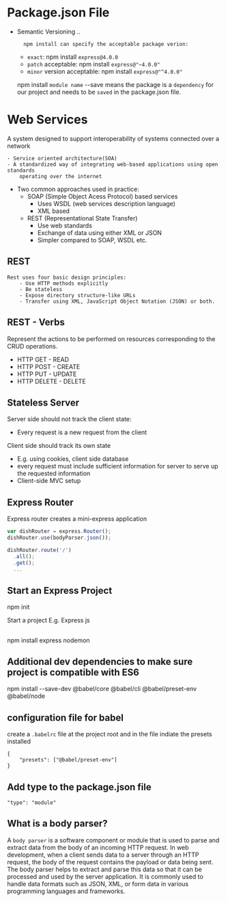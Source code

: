 # Package.json File

- Semantic Versioning
  <Major Versioning>.<Minor Versioning>.<Patch>

        npm install can specify the acceptable package verion:

  - `exact`: npm install `express@4.0.0`
  - `patch` acceptable: npm install `express@"~4.0.0"`
  - `minor` version acceptable: npm install `express@"^4.0.0"`

  npm install `module name` --save means the package is a `dependency` for our project
  and needs to be `saved` in the package.json file.

# Web Services

A system designed to support interoperability of systems connected over a network

    - Service oriented architecture(SOA)
    - A standardized way of integrating web-based applications using open standards
        operating over the internet

- Two common approaches used in practice:
  - SOAP (Simple Object Acess Protocol) based services
    - Uses WSDL (web services description language)
    - XML based
  - REST (Representational State Transfer)
    - Use web standards
    - Exchange of data using either XML or JSON
    - Simpler compared to SOAP, WSDL etc.

## REST

    Rest uses four basic design principles:
        - Use HTTP methods explicitly
        - Be stateless
        - Expose directory structure-like URLs
        - Transfer using XML, JavaScript Object Notation (JSON) or both.

## REST - Verbs

Represent the actions to be performed on resources corresponding to the CRUD operations.

- HTTP GET - READ
- HTTP POST - CREATE
- HTTP PUT - UPDATE
- HTTP DELETE - DELETE

## Stateless Server

Server side should not track the client state:

- Every request is a new request from the client

Client side should track its own state

- E.g. using cookies, client side database
- every request must include sufficient information for server
  to serve up the requested information
- Client-side MVC setup

## Express Router

Express router creates a mini-express application

```js
var dishRouter = express.Router();
dishRouter.use(bodyParser.json());

dishRouter.route('/')
  .all();
  .get();
  ...
```

## Start an Express Project

npm init

Start a project E.g. Express js

##

npm install express nodemon

## Additional dev dependencies to make sure project is compatible with ES6

npm install --save-dev @babel/core @babel/cli @babel/preset-env @babel/node

## configuration file for babel

create a `.babelrc` file at the project root and in the file indiate the presets installed

    {
        "presets": ["@babel/preset-env"]
    }

## Add type to the package.json file

    "type": "module"

## What is a body parser?

A `body parser` is a software component or module that is used to parse and extract data
from the body of an incoming HTTP request. In web development, when a client sends data
to a server through an HTTP request, the body of the request contains the payload or data being sent. The body parser helps to extract and parse this data so that it can be processed and used by
the server application. It is commonly used to handle data formats such as JSON, XML, or form
data in various programming languages and frameworks.
